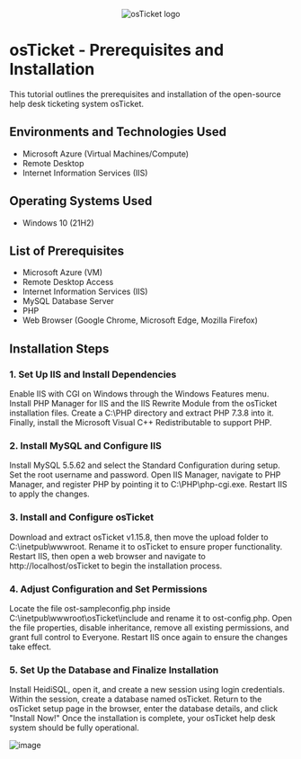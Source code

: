 <p align="center">
<img src="https://i.imgur.com/Clzj7Xs.png" alt="osTicket logo"/>
</p>

<h1>osTicket - Prerequisites and Installation</h1>
This tutorial outlines the prerequisites and installation of the open-source help desk ticketing system osTicket.<br />

<h2>Environments and Technologies Used</h2>

- Microsoft Azure (Virtual Machines/Compute)
- Remote Desktop
- Internet Information Services (IIS)

<h2>Operating Systems Used </h2>

- Windows 10</b> (21H2)

<h2>List of Prerequisites</h2>

- Microsoft Azure (VM)
- Remote Desktop Access
- Internet Information Services (IIS)
- MySQL Database Server
- PHP
- Web Browser (Google Chrome, Microsoft Edge, Mozilla Firefox)

<h2>Installation Steps</h2>

<h3>1. Set Up IIS and Install Dependencies</h3>

Enable IIS with CGI on Windows through the Windows Features menu. Install PHP Manager for IIS and the IIS Rewrite Module from the osTicket installation files. Create a C:\PHP directory and extract PHP 7.3.8 into it. Finally, install the Microsoft Visual C++ Redistributable to support PHP.

<h3>2.  Install MySQL and Configure IIS</h3>

Install MySQL 5.5.62 and select the Standard Configuration during setup. Set the root username and password. Open IIS Manager, navigate to PHP Manager, and register PHP by pointing it to C:\PHP\php-cgi.exe. Restart IIS to apply the changes.

<h3>3.  Install and Configure osTicket</h3>

Download and extract osTicket v1.15.8, then move the upload folder to C:\inetpub\wwwroot. Rename it to osTicket to ensure proper functionality. Restart IIS, then open a web browser and navigate to http://localhost/osTicket to begin the installation process.

<h3>4.  Adjust Configuration and Set Permissions</h3>

Locate the file ost-sampleconfig.php inside C:\inetpub\wwwroot\osTicket\include and rename it to ost-config.php. Open the file properties, disable inheritance, remove all existing permissions, and grant full control to Everyone. Restart IIS once again to ensure the changes take effect.

<h3>5.  Set Up the Database and Finalize Installation</h3>

Install HeidiSQL, open it, and create a new session using login credentials. Within the session, create a database named osTicket. Return to the osTicket setup page in the browser, enter the database details, and click "Install Now!" Once the installation is complete, your osTicket help desk system should be fully operational.

![image](https://github.com/user-attachments/assets/25d56681-c818-4f1d-9946-b6e7248ad0d9)

